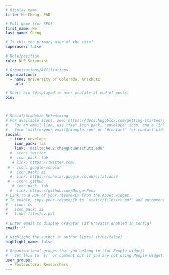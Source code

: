 ```yaml
---
# Display name
title: He Cheng, PhD

# Full Name (for SEO)
first_name: He 
last_name: Cheng

# Is this the primary user of the site?
superuser: false

# Role/position
role: NLP Scientist 

# Organizations/Affiliations
organizations:
  - name: University of Colorado, Anschutz 
    url: ''

# Short bio (displayed in user profile at end of posts)
bio: 



# Social/Academic Networking
# For available icons, see: https://docs.hugoblox.com/getting-started/page-builder/#icons
#   For an email link, use "fas" icon pack, "envelope" icon, and a link in the
#   form "mailto:your-email@example.com" or "#contact" for contact widget.
social:
  - icon: envelope
    icon_pack: fas
    link: 'mailto:he.2.cheng@cuanschutz.edu'
  #- icon: twitter
  #  icon_pack: fab
   # link: https://twitter.com/
 # - icon: google-scholar
  #  icon_pack: ai
  #  link: https://scholar.google.co.uk/citations?
 # - icon: github
   # icon_pack: fab
  #  link: https://github.com/MorganPena
# Link to a PDF of your resume/CV from the About widget.
# To enable, copy your resume/CV to `static/files/cv.pdf` and uncomment the lines below.
# - icon: cv
#   icon_pack: ai
#   link: files/cv.pdf

# Enter email to display Gravatar (if Gravatar enabled in Config)
email: ''

# Highlight the author in author lists? (true/false)
highlight_name: false

# Organizational groups that you belong to (for People widget)
#   Set this to `[]` or comment out if you are not using People widget.
user_groups:
  - Postdoctoral Researchers
--- 
```

